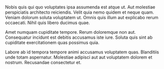 Nobis quis qui quo voluptates ipsa assumenda est atque ut. Aut molestiae perspiciatis architecto reiciendis. Velit quia nemo quidem et neque quam. Veniam dolorum soluta voluptatem ut. Omnis quis illum aut explicabo rerum occaecati. Nihil quis libero ducimus quae.
 Amet numquam cupiditate tempore. Rerum doloremque non aut. Consequatur incidunt est debitis accusamus iste iure. Soluta quis sint ab cupiditate exercitationem quas possimus quia.
 Labore ab id tempora tempore animi accusamus voluptatem quas. Blanditiis unde totam aspernatur. Molestiae adipisci aut aut voluptatem dolorem et nostrum. Recusandae consectetur et.